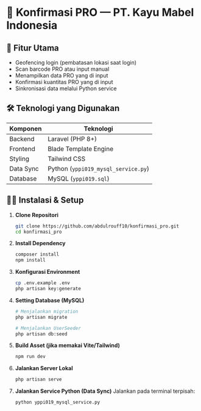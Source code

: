 # 🧾 Konfirmasi PRO — PT. Kayu Mabel Indonesia

## 🚀 Fitur Utama

* Geofencing login (pembatasan lokasi saat login)
* Scan barcode PRO atau input manual
* Menampilkan data PRO yang di input
* Konfirmasi kuantitas PRO yang di input
* Sinkronisasi data melalui Python service

## 🛠️ Teknologi yang Digunakan

| Komponen  | Teknologi                           |
| --------- | ----------------------------------- |
| Backend   | Laravel (PHP 8+)                    |
| Frontend  | Blade Template Engine               |
| Styling   | Tailwind CSS                        |
| Data Sync | Python (`yppi019_mysql_service.py`) |
| Database  | MySQL (`yppi019.sql`)               |

## 🧑‍💻 Instalasi & Setup

1. **Clone Repositori**

   ```bash
   git clone https://github.com/abdulrouff10/konfirmasi_pro.git
   cd konfirmasi_pro
   ```

2. **Install Dependency**

   ```bash
   composer install
   npm install
   ```

3. **Konfigurasi Environment**

   ```bash
   cp .env.example .env
   php artisan key:generate
   ```

4. **Setting Database (MySQL)**

   ```bash
   # Menjalankan migration
   php artisan migrate

   # Menjalankan UserSeeder
   php artisan db:seed
   ```

5. **Build Asset (jika memakai Vite/Tailwind)**

   ```bash
   npm run dev
   ```

6. **Jalankan Server Lokal**

   ```bash
   php artisan serve
   ```

7. **Jalankan Service Python (Data Sync)**
   Jalankan pada terminal terpisah:

   ```bash
   python yppi019_mysql_service.py
   ```
